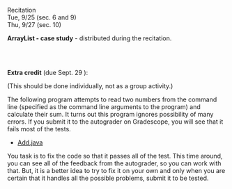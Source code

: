 
<div class="recitation">
<div class="column_date">
<p markdown="block">
Recitation  <br>
Tue, 9/25 (sec. 6 and 9)<br>
Thu, 9/27 (sec. 10)
</p>
</div>

<div class="column_recitation">
<p markdown="block">

__ArrayList<E> - case study__ - distributed during the recitation.

<!--
__ArrayList<E> - case study:__ [instructions](https://goo.gl/CjS9nR) ,
[worksheet](https://goo.gl/6sxdde)
-->



<br>

<br>

__Extra credit__ (due Sept. 29 ):

(This should be done individually, not as a group activity.)

The following program attempts to read two numbers from the command line
(specified as the command line arguments to the program) and calculate their sum.
It turns out this program ignores possibility of many errors. If you submit it
to the autograder on Gradescope, you will see that it fails most of the tests.

- [Add.java](hwk/Add.java)

You task is to fix the code so that it passes all of the test.
This time around, you can see all of the feedback from the autograder, so you can
work with that. But, it is a better idea to try to fix it on your own and only
when you are certain that it handles all the possible problems, submit it to be
tested.






</p>
</div>

</div>

